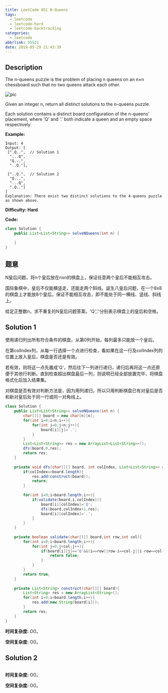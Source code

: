 ```yaml
---
title: LeetCode 051 N-Queens
tags:
  - leetcode
  - leetcode-hard
  - leetcode-backtracking
categories:
  - leetcode
abbrlink: 55521
date: 2019-05-29 21:43:39
---
```


## Description

The n-queens puzzle is the problem of placing n queens on an n×n chessboard such that no two queens attack each other.

![pic](https://assets.leetcode.com/uploads/2018/10/12/8-queens.png)

Given an integer n, return all distinct solutions to the n-queens puzzle.

Each solution contains a distinct board configuration of the n-queens' placement, where 'Q' and '.' both indicate a queen and an empty space respectively.

**Example:**

```
Input: 4
Output: [
 [".Q..",  // Solution 1
  "...Q",
  "Q...",
  "..Q."],

 ["..Q.",  // Solution 2
  "Q...",
  "...Q",
  ".Q.."]
]
Explanation: There exist two distinct solutions to the 4-queens puzzle as shown above.
```

**Difficulty: Hard**

**Code:**

```java
class Solution {
    public List<List<String>> solveNQueens(int n) {
        
    }
}
```

## 题意

N皇后问题，将n个皇后放在nxn的棋盘上，保证任意两个皇后不能相互攻击。

国际象棋中，皇后不仅能横竖走，还能走两个斜线。诞生八皇后问题，在一个8x8的棋盘上才能放8个皇后，保证不能相互攻击，即不能处于同一横线、竖线、斜线上。

给定正整数n，求不重复的N皇后问题答案。'Q','.'分别表示棋盘上的皇后和空格。

<!-- more -->

## Solution 1

使用递归列出所有符合条件的棋盘，从第0列开始，每列最多只能放一个皇后。

在第colIndex列，从每一行选择一个点进行检查，看如果在这一行及colIndex列的位置上放入皇后，棋盘是否还是有效。

若有效，则将这一点先置成'Q'，然后往下一列进行递归，递归后再将这一点还原便于其他行判断。直到检查超出棋盘最后一列，则说明已经全部放置完毕，将棋盘格式化后加入结果集。

对棋盘是否有效对判断方法是，因为用列递归，所以只用判断棋盘已有对皇后是否和新对皇后处于同一行或同一对角线上。

```java
class Solution {
    public List<List<String>> solveNQueens(int n) {
        char[][] board = new char[n][n];
        for(int i=0;i<n;i++){
            for(int j=0;j<n;j++){
                board[i][j]='.';
            }
        }
        List<List<String>> res = new ArrayList<List<String>>();
        dfs(board,0,res);
        return res;
    }
    
    private void dfs(char[][] board, int colIndex, List<List<String>> res){
        if(colIndex==board.length){
            res.add(construct(board));
            return;
        }
        
        for(int i=0;i<board.length;i++){
            if(validate(board,i,colIndex)){
                board[i][colIndex]='Q';
                dfs(board,colIndex+1,res);
                board[i][colIndex]='.';
            }
        }
    }
    
    private boolean validate(char[][] board,int row,int col){
        for(int i=0;i<board.length;i++){
            for(int j=0;j<col;j++){
                if(board[i][j]=='Q'&&(i==row||row-i==col-j||i-row==col-j)){
                    return false;
                }
            }
        }
        return true;
    }
    
    private List<String> construct(char[][] board){
        List<String> res = new ArrayList<String>();
        for(int i=0;i<board.length;i++){
            res.add(new String(board[i]));
        }
        return res;
    }
}
```

**时间复杂度:** O()。

**空间复杂度:** O()。

## Solution 2



```java

```

**时间复杂度:** O()。

**空间复杂度:** O()。


